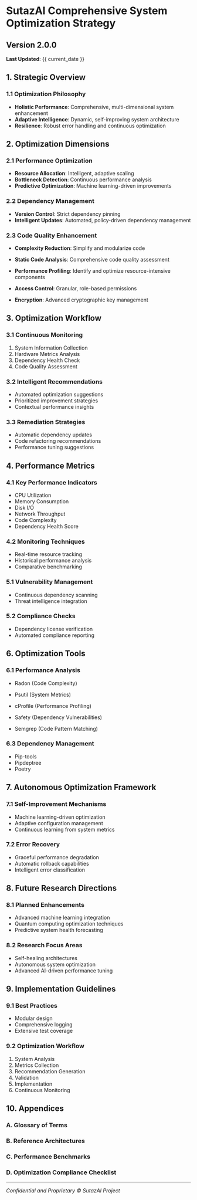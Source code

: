 # SutazAI Comprehensive System Optimization Strategy

## Version 2.0.0
**Last Updated**: {{ current_date }}

## 1. Strategic Overview

### 1.1 Optimization Philosophy
- **Holistic Performance**: Comprehensive, multi-dimensional system enhancement
- **Adaptive Intelligence**: Dynamic, self-improving system architecture
- **Resilience**: Robust error handling and continuous optimization

## 2. Optimization Dimensions

### 2.1 Performance Optimization
- **Resource Allocation**: Intelligent, adaptive scaling
- **Bottleneck Detection**: Continuous performance analysis
- **Predictive Optimization**: Machine learning-driven improvements

### 2.2 Dependency Management
- **Version Control**: Strict dependency pinning
- **Intelligent Updates**: Automated, policy-driven dependency management

### 2.3 Code Quality Enhancement
- **Complexity Reduction**: Simplify and modularize code
- **Static Code Analysis**: Comprehensive code quality assessment
- **Performance Profiling**: Identify and optimize resource-intensive components

- **Access Control**: Granular, role-based permissions
- **Encryption**: Advanced cryptographic key management

## 3. Optimization Workflow

### 3.1 Continuous Monitoring
1. System Information Collection
2. Hardware Metrics Analysis
3. Dependency Health Check
4. Code Quality Assessment

### 3.2 Intelligent Recommendations
- Automated optimization suggestions
- Prioritized improvement strategies
- Contextual performance insights

### 3.3 Remediation Strategies
- Automatic dependency updates
- Code refactoring recommendations
- Performance tuning suggestions

## 4. Performance Metrics

### 4.1 Key Performance Indicators
- CPU Utilization
- Memory Consumption
- Disk I/O
- Network Throughput
- Code Complexity
- Dependency Health Score

### 4.2 Monitoring Techniques
- Real-time resource tracking
- Historical performance analysis
- Comparative benchmarking


### 5.1 Vulnerability Management
- Continuous dependency scanning
- Threat intelligence integration

### 5.2 Compliance Checks
- Dependency license verification
- Automated compliance reporting

## 6. Optimization Tools

### 6.1 Performance Analysis
- Radon (Code Complexity)
- Psutil (System Metrics)
- cProfile (Performance Profiling)

- Safety (Dependency Vulnerabilities)
- Semgrep (Code Pattern Matching)

### 6.3 Dependency Management
- Pip-tools
- Pipdeptree
- Poetry

## 7. Autonomous Optimization Framework

### 7.1 Self-Improvement Mechanisms
- Machine learning-driven optimization
- Adaptive configuration management
- Continuous learning from system metrics

### 7.2 Error Recovery
- Graceful performance degradation
- Automatic rollback capabilities
- Intelligent error classification

## 8. Future Research Directions

### 8.1 Planned Enhancements
- Advanced machine learning integration
- Quantum computing optimization techniques
- Predictive system health forecasting

### 8.2 Research Focus Areas
- Self-healing architectures
- Autonomous system optimization
- Advanced AI-driven performance tuning

## 9. Implementation Guidelines

### 9.1 Best Practices
- Modular design
- Comprehensive logging
- Extensive test coverage

### 9.2 Optimization Workflow
1. System Analysis
2. Metrics Collection
3. Recommendation Generation
4. Validation
5. Implementation
6. Continuous Monitoring

## 10. Appendices

### A. Glossary of Terms
### B. Reference Architectures
### C. Performance Benchmarks
### D. Optimization Compliance Checklist

---

*Confidential and Proprietary*
*© SutazAI Project* 